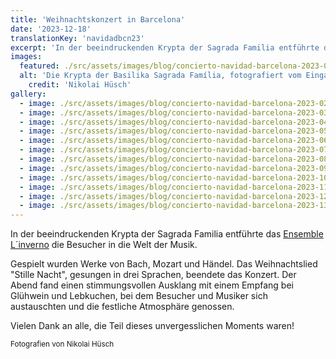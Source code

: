 ```yaml
---
title: 'Weihnachtskonzert in Barcelona'
date: '2023-12-18'
translationKey: 'navidadbcn23'
excerpt: 'In der beeindruckenden Krypta der Sagrada Familia entführte das Ensemble L´inverno die Besucher in die Welt der Musik.'
images:
  featured: ./src/assets/images/blog/concierto-navidad-barcelona-2023-01.jpg
  alt: 'Die Krypta der Basilika Sagrada Família, fotografiert vom Eingangsbereich aus, mit allen Plätzen voll besetzt, kurz vor Beginn des Konzerts'
	credit: 'Nikolai Hüsch'
gallery:
  - image: ./src/assets/images/blog/concierto-navidad-barcelona-2023-02.jpg
  - image: ./src/assets/images/blog/concierto-navidad-barcelona-2023-03.jpg
  - image: ./src/assets/images/blog/concierto-navidad-barcelona-2023-04.jpg
  - image: ./src/assets/images/blog/concierto-navidad-barcelona-2023-05.jpg
  - image: ./src/assets/images/blog/concierto-navidad-barcelona-2023-06.jpg
  - image: ./src/assets/images/blog/concierto-navidad-barcelona-2023-07.jpg
  - image: ./src/assets/images/blog/concierto-navidad-barcelona-2023-08.jpg
  - image: ./src/assets/images/blog/concierto-navidad-barcelona-2023-09.jpg
  - image: ./src/assets/images/blog/concierto-navidad-barcelona-2023-10.jpg
  - image: ./src/assets/images/blog/concierto-navidad-barcelona-2023-11.jpg
  - image: ./src/assets/images/blog/concierto-navidad-barcelona-2023-12.jpg
  - image: ./src/assets/images/blog/concierto-navidad-barcelona-2023-13.jpg
---
```


In der beeindruckenden Krypta der Sagrada Familia entführte das [Ensemble L´inverno](/de/kuenstler/ensemble-linverno/) die Besucher in die Welt der Musik.

Gespielt wurden Werke von Bach, Mozart und Händel. Das Weihnachtslied "Stille Nacht", gesungen in drei Sprachen, beendete das Konzert. Der Abend fand einen stimmungsvollen Ausklang mit einem Empfang bei Glühwein und Lebkuchen, bei dem Besucher und Musiker sich austauschten und die festliche Atmosphäre genossen.

Vielen Dank an alle, die Teil dieses unvergesslichen Moments waren!

<small>Fotografien von Nikolai Hüsch</small>
